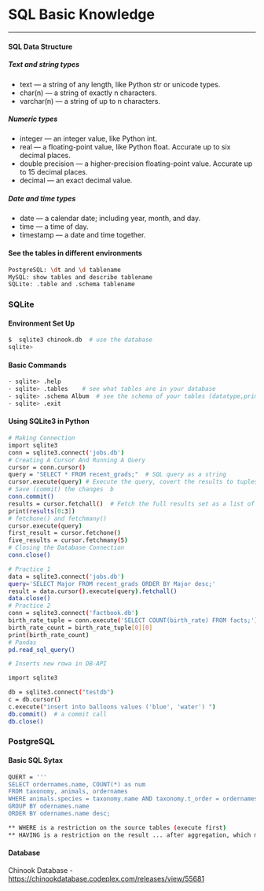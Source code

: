 # SQL Basic Knowledge
-----

#### SQL Data Structure
##### Text and string types
- text — a string of any length, like Python str or unicode types.
- char(n) — a string of exactly n characters.
- varchar(n) — a string of up to n characters.
##### Numeric types
- integer — an integer value, like Python int.
- real — a floating-point value, like Python float. Accurate up to six decimal places.
- double precision — a higher-precision floating-point value. Accurate up to 15 decimal places.
- decimal — an exact decimal value.
##### Date and time types
- date — a calendar date; including year, month, and day.
- time — a time of day.
- timestamp — a date and time together.

#### See the tables in different environments
```sh
PostgreSQL: \dt and \d tablename
MySQL: show tables and describe tablename
SQLite: .table and .schema tablename
```
### SQLite 
#### Environment Set Up
```sh
$  sqlite3 chinook.db  # use the database
sqlite>
```
#### Basic Commands
```sh
- sqlite> .help
- sqlite> .tables    # see what tables are in your database
- sqlite> .schema Album  # see the schema of your tables (datatype,primary key, foreign key
- sqlite> .exit
```
#### Using SQLite3 in Python
```sh
# Making Connection
import sqlite3
conn = sqlite3.connect('jobs.db')
# Creating A Cursor And Running A Query
cursor = conn.cursor()  
query = "SELECT * FROM recent_grads;"  # SQL query as a string
cursor.execute(query) # Execute the query, covert the results to tuples and store as a local varaible
# Save (commit) the changes  b
conn.commit()
results = cursor.fetchall()  # Fetch the full results set as a list of tuples
print(results[0:3])
# fetchone() and fetchmany()
cursor.execute(query)
first_result = cursor.fetchone()
five_results = cursor.fetchmany(5)  
# Closing the Database Connection
conn.close()   

# Practice 1
data = sqlite3.connect('jobs.db')
query='SELECT Major FROM recent_grads ORDER BY Major desc;'
result = data.cursor().execute(query).fetchall()
data.close()
# Practice 2
conn = sqlite3.connect('factbook.db')
birth_rate_tuple = conn.execute('SELECT COUNT(birth_rate) FROM facts;').fetchall()
birth_rate_count = birth_rate_tuple[0][0]
print(birth_rate_count)
# Pandas
pd.read_sql_query()

# Inserts new rowa in DB-API

import sqlite3

db = sqlite3.connect("testdb")
c = db.cursor()
c.execute("insert into balloons values ('blue', 'water') ")
db.commit()  # a commit call
db.close()

```

### PostgreSQL
 





#### Basic SQL Sytax
```sh
QUERT = '''
SELECT ordernames.name, COUNT(*) as num
FROM taxonomy, animals, ordernames
WHERE animals.species = taxonomy.name AND taxonomy.t_order = ordernames.t_order
GROUP BY odernames.name
ORDER BY odernames.name desc;
```
```sh
** WHERE is a restriction on the source tables (execute first)
** HAVING is a restriction on the result ... after aggregation, which means. filter on a column generated by a query.
```
#### Database 
Chinook Database - https://chinookdatabase.codeplex.com/releases/view/55681


